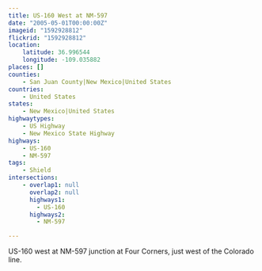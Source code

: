 ```yaml
---
title: US-160 West at NM-597
date: "2005-05-01T00:00:00Z"
imageid: "1592928812"
flickrid: "1592928812"
location:
    latitude: 36.996544
    longitude: -109.035882
places: []
counties:
    - San Juan County|New Mexico|United States
countries:
    - United States
states:
    - New Mexico|United States
highwaytypes:
    - US Highway
    - New Mexico State Highway
highways:
    - US-160
    - NM-597
tags:
    - Shield
intersections:
    - overlap1: null
      overlap2: null
      highways1:
        - US-160
      highways2:
        - NM-597

---
```

US-160 west at NM-597 junction at Four Corners, just west of the Colorado line.